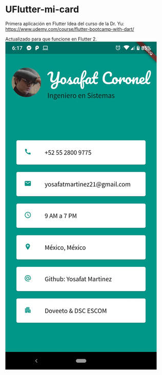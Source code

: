 # UFlutter-mi-card
Primera aplicación en Flutter
Idea del curso de la Dr. Yu: https://www.udemy.com/course/flutter-bootcamp-with-dart/

Actualizado para que funcione en Flutter 2.
![Imagen de muestra](./images/Mi-Card.jpg "Mi Card")
